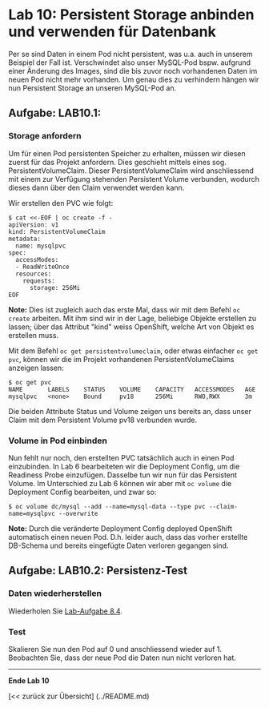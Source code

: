 # Lab 10: Persistent Storage anbinden und verwenden für Datenbank

Per se sind Daten in einem Pod nicht persistent, was u.a. auch in unserem Beispiel der Fall ist. Verschwindet also unser MySQL-Pod bspw. aufgrund einer Änderung des Images, sind die bis zuvor noch vorhandenen Daten im neuen Pod nicht mehr vorhanden. Um genau dies zu verhindern hängen wir nun Persistent Storage an unseren MySQL-Pod an.

## Aufgabe: LAB10.1: 

### Storage anfordern

Um für einen Pod persistenten Speicher zu erhalten, müssen wir diesen zuerst für das Projekt anfordern. Dies geschieht mittels eines sog. PersistentVolumeClaim. Dieser PersistentVolumeClaim wird anschliessend mit einem zur Verfügung stehenden Persistent Volume verbunden, wodurch dieses dann über den Claim verwendet werden kann.

Wir erstellen den PVC wie folgt:
```
$ cat <<-EOF | oc create -f -
apiVersion: v1
kind: PersistentVolumeClaim
metadata:
  name: mysqlpvc
spec:
  accessModes:
  - ReadWriteOnce
  resources:
    requests:
      storage: 256Mi
EOF
```

**Note:** Dies ist zugleich auch das erste Mal, dass wir mit dem Befehl `oc create` arbeiten. Mit ihm sind wir in der Lage, beliebige Objekte erstellen zu lassen; über das Attribut "kind" weiss OpenShift, welche Art von Objekt es erstellen muss.

Mit dem Befehl `oc get persistentvolumeclaim`, oder etwas einfacher `oc get pvc`, können wir die im Projekt vorhandenen PersistentVolumeClaims anzeigen lassen:
```
$ oc get pvc
NAME       LABELS    STATUS    VOLUME    CAPACITY   ACCESSMODES   AGE
mysqlpvc   <none>    Bound     pv18      256Mi      RWO,RWX       3m
```
Die beiden Attribute Status und Volume zeigen uns bereits an, dass unser Claim mit dem Persistent Volume pv18 verbunden wurde.


### Volume in Pod einbinden

Nun fehlt nur noch, den erstellten PVC tatsächlich auch in einen Pod einzubinden. In Lab 6 bearbeiteten wir die Deployment Config, um die Readiness Probe einzufügen. Dasselbe tun wir nun für das Persistent Volume. Im Unterschied zu Lab 6 können wir aber mit `oc volume` die Deployment Config bearbeiten, und zwar so:
```
$ oc volume dc/mysql --add --name=mysql-data --type pvc --claim-name=mysqlpvc --overwrite
```
**Note:** Durch die veränderte Deployment Config deployed OpenShift automatisch einen neuen Pod. D.h. leider auch, dass das vorher erstellte DB-Schema und bereits eingefügte Daten verloren gegangen sind.


## Aufgabe: LAB10.2: Persistenz-Test

### Daten wiederherstellen

Wiederholen Sie [Lab-Aufgabe 8.4](08_database.md#l%C3%B6sung-lab84).


### Test
Skalieren Sie nun den Pod auf 0 und anschliessend wieder auf 1. Beobachten Sie, dass der neue Pod die Daten nun nicht verloren hat.


---

**Ende Lab 10**

[<< zurück zur Übersicht] (../README.md)

